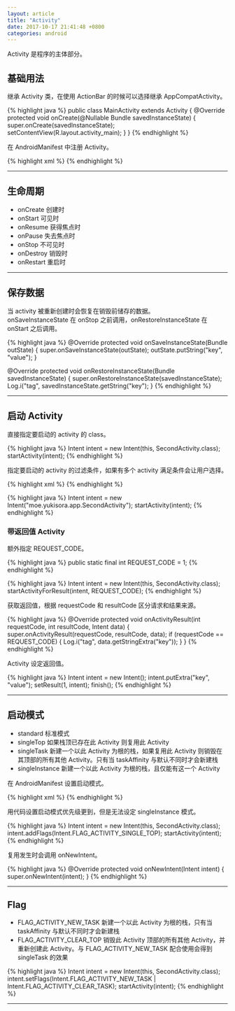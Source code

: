 ```yaml
---
layout: article
title: "Activity"
date: 2017-10-17 21:41:48 +0800
categories: android
---
```


Activity 是程序的主体部分。

## 基础用法

继承 Activity 类，在使用 ActionBar 的时候可以选择继承 AppCompatActivity。

{% highlight java %}
public class MainActivity extends Activity {
    @Override
    protected void onCreate(@Nullable Bundle savedInstanceState) {
        super.onCreate(savedInstanceState);
        setContentView(R.layout.activity_main);
    }
}
{% endhighlight %}

在 AndroidManifest 中注册 Activity。

{% highlight xml %}
<activity android:name=".MainActivity">
    <intent-filter>
        <action android:name="android.intent.action.MAIN" />
        <category android:name="android.intent.category.LAUNCHER" />
    </intent-filter>
</activity>
{% endhighlight %}

---

## 生命周期

* onCreate 创建时
* onStart 可见时
* onResume 获得焦点时
* onPause 失去焦点时
* onStop 不可见时
* onDestroy 销毁时
* onRestart 重启时

---

## 保存数据

当 activity 被重新创建时会恢复在销毁前储存的数据。<br/>
onSaveInstanceState 在 onStop 之前调用，onRestoreInstanceState 在 onStart 之后调用。

{% highlight java %}
@Override
protected void onSaveInstanceState(Bundle outState) {
    super.onSaveInstanceState(outState);
    outState.putString("key", "value");
}

@Override
protected void onRestoreInstanceState(Bundle savedInstanceState) {
    super.onRestoreInstanceState(savedInstanceState);
    Log.i("tag", savedInstanceState.getString("key");
}
{% endhighlight %}

---

## 启动 Activity

直接指定要启动的 activity 的 class。

{% highlight java %}
Intent intent = new Intent(this, SecondActivity.class);
startActivity(intent);
{% endhighlight %}

指定要启动的 activity 的过滤条件，如果有多个 activity 满足条件会让用户选择。

{% highlight xml %}
<activity android:name=".SecondActivity">
    <intent-filter>
        <action android:name="moe.yukisora.app.SecondActivity" />
    </intent-filter>
</activity>
{% endhighlight %}

{% highlight java %}
Intent intent = new Intent("moe.yukisora.app.SecondActivity");
startActivity(intent);
{% endhighlight %}

### 带返回值 Activity

额外指定 REQUEST_CODE。

{% highlight java %}
public static final int REQUEST_CODE = 1;
{% endhighlight %}

{% highlight java %}
Intent intent = new Intent(this, SecondActivity.class);
startActivityForResult(intent, REQUEST_CODE);
{% endhighlight %}

获取返回值，根据 requestCode 和 resultCode 区分请求和结果来源。

{% highlight java %}
@Override
protected void onActivityResult(int requestCode, int resultCode, Intent data) {
    super.onActivityResult(requestCode, resultCode, data);
    if (requestCode == REQUEST_CODE) {
        Log.i("tag", data.getStringExtra("key"));
    }
}
{% endhighlight %}

Activity 设定返回值。

{% highlight java %}
Intent intent = new Intent();
intent.putExtra("key", "value");
setResult(1, intent);
finish();
{% endhighlight %}

---

## 启动模式

* standard 标准模式
* singleTop 如果栈顶已存在此 Activity 则复用此 Activity
* singleTask 新建一个以此 Activity 为根的栈，如果复用此 Activity 则销毁在其顶部的所有其他 Activity。只有当 taskAffinity 与默认不同时才会新建栈
* singleInstance 新建一个以此 Activity 为根的栈，且仅能有这一个 Activity

在 AndroidManifest 设置启动模式。

{% highlight xml %}
<activity
    android:name=".SecondActivity"
    android:launchMode="singleInstance" />
{% endhighlight %}

用代码设置启动模式优先级更到，但是无法设定 singleInstance 模式。

{% highlight java %}
Intent intent = new Intent(this, SecondActivity.class);
intent.addFlags(Intent.FLAG_ACTIVITY_SINGLE_TOP);
startActivity(intent);
{% endhighlight %}

复用发生时会调用 onNewIntent。

{% highlight java %}
@Override
protected void onNewIntent(Intent intent) {
    super.onNewIntent(intent);
}
{% endhighlight %}

---

## Flag

* FLAG_ACTIVITY_NEW_TASK 新建一个以此 Activity 为根的栈，只有当 taskAffinity 与默认不同时才会新建栈
* FLAG_ACTIVITY_CLEAR_TOP 销毁此 Activity 顶部的所有其他 Activity，并重新创建此 Activity。与 FLAG_ACTIVITY_NEW_TASK 配合使用会得到 singleTask 的效果

{% highlight java %}
Intent intent = new Intent(this, SecondActivity.class);
intent.setFlags(Intent.FLAG_ACTIVITY_NEW_TASK | Intent.FLAG_ACTIVITY_CLEAR_TASK);
startActivity(intent);
{% endhighlight %}

---
